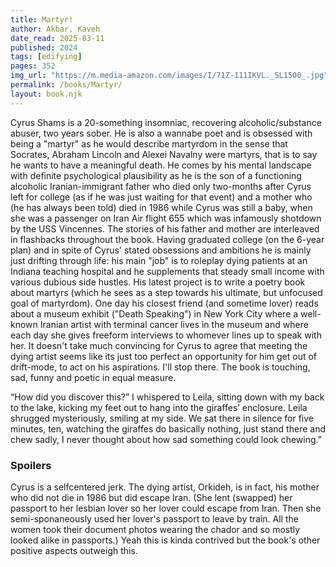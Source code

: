 ```yaml
---
title: Martyr!
author: Akbar, Kaveh
date_read: 2025-03-11
published: 2024
tags: [edifying]
pages: 352 
img_url: "https://m.media-amazon.com/images/I/71Z-111IKVL._SL1500_.jpg"
permalink: /books/Martyr/
layout: book.njk
---
```

Cyrus Shams is a 20-something insomniac, recovering alcoholic/substance abuser, two years sober. He is also a wannabe poet and is obsessed with being a "martyr" as he would describe martyrdom in the sense that Socrates, Abraham Lincoln and Alexei Navalny were martyrs, that is to say he wants to have a meaningful death.  He comes by his mental landscape with definite psychological plausibility as he is the son of a functioning alcoholic Iranian-immigrant father who died only two-months after Cyrus left for college (as if he was just waiting for that event) and a mother who (he has always been told) died in 1986 while Cyrus was still a baby, when she was a passenger on Iran Air flight 655 which was infamously shotdown by the USS Vincennes.  The stories of his father and mother are interleaved in flashbacks throughout the book.  Having graduated college (on the 6-year plan) and in spite of Cyrus' stated obsessions and ambitions he is mainly just drifting through life: his main "job" is to roleplay dying patients at an Indiana teaching hospital and he supplements that steady small income with various dubious side hustles.  His latest project is to write a poetry book about martyrs (which he sees as a step towards his ultimate, but unfocused goal of martyrdom). One day his closest friend (and sometime lover) reads about a museum exhibit ("Death Speaking") in New York City where a well-known Iranian artist with terminal cancer lives in the museum and where each day she gives freeform interviews to whomever lines up to speak with her.  It doesn't take much convincing for Cyrus to agree that meeting the dying artist seems like its just too perfect an opportunity for him get out of drift-mode, to act on his aspirations.  I'll stop there. The book is touching, sad, funny and poetic in equal measure.  

“How did you discover this?” I whispered to Leila, sitting down with my back to the lake, kicking my feet out to hang into the giraffes’ enclosure. Leila shrugged mysteriously, smiling at my side. We sat there in silence for five minutes, ten, watching the giraffes do basically nothing, just stand there and chew sadly, I never thought about how sad something could look chewing.”

### Spoilers

Cyrus is a selfcentered jerk.  The dying artist, Orkideh, is in fact, his mother who did not die in 1986 but did escape Iran.  (She lent (swapped) her passport to her lesbian lover so her lover could escape from Iran.  Then she semi-sponaneously used her lover's passport to leave by train.  All the women took their document photos wearing the chador and so mostly looked alike in passports.)  Yeah this is kinda contrived but the book's other positive aspects outweigh this.
